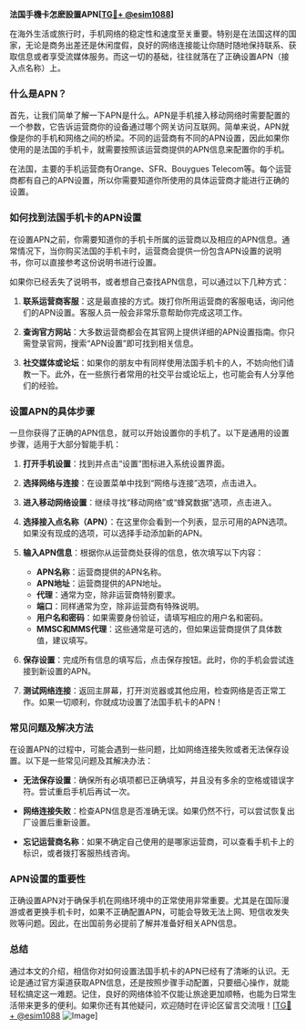 **法国手機卡怎麽設置APN[[TG💪+ @esim1088](https://t.me/s/esim1088)]**

在海外生活或旅行时，手机网络的稳定性和速度至关重要。特别是在法国这样的国家，无论是商务出差还是休闲度假，良好的网络连接能让你随时随地保持联系、获取信息或者享受流媒体服务。而这一切的基础，往往就落在了正确设置APN（接入点名称）上。

### 什么是APN？

首先，让我们简单了解一下APN是什么。APN是手机接入移动网络时需要配置的一个参数，它告诉运营商你的设备通过哪个网关访问互联网。简单来说，APN就像是你的手机和网络之间的桥梁。不同的运营商有不同的APN设置，因此如果你使用的是法国的手机卡，就需要按照该运营商提供的APN信息来配置你的手机。

在法国，主要的手机运营商有Orange、SFR、Bouygues Telecom等。每个运营商都有自己的APN设置，所以你需要知道你所使用的具体运营商才能进行正确的设置。

### 如何找到法国手机卡的APN设置

在设置APN之前，你需要知道你的手机卡所属的运营商以及相应的APN信息。通常情况下，当你购买法国的手机卡时，运营商会提供一份包含APN设置的说明书，你可以直接参考这份说明书进行设置。

如果你已经丢失了说明书，或者想自己查找APN信息，可以通过以下几种方式：

1. **联系运营商客服**：这是最直接的方式。拨打你所用运营商的客服电话，询问他们的APN设置。客服人员一般会非常乐意帮助你完成这项工作。
   
2. **查询官方网站**：大多数运营商都会在其官网上提供详细的APN设置指南。你只需登录官网，搜索“APN设置”即可找到相关信息。

3. **社交媒体或论坛**：如果你的朋友中有同样使用法国手机卡的人，不妨向他们请教一下。此外，在一些旅行者常用的社交平台或论坛上，也可能会有人分享他们的经验。

### 设置APN的具体步骤

一旦你获得了正确的APN信息，就可以开始设置你的手机了。以下是通用的设置步骤，适用于大部分智能手机：

1. **打开手机设置**：找到并点击“设置”图标进入系统设置界面。

2. **选择网络与连接**：在设置菜单中找到“网络与连接”选项，点击进入。

3. **进入移动网络设置**：继续寻找“移动网络”或“蜂窝数据”选项，点击进入。

4. **选择接入点名称（APN）**：在这里你会看到一个列表，显示可用的APN选项。如果没有现成的选项，可以选择手动添加新的APN。

5. **输入APN信息**：根据你从运营商处获得的信息，依次填写以下内容：
   - **APN名称**：运营商提供的APN名称。
   - **APN地址**：运营商提供的APN地址。
   - **代理**：通常为空，除非运营商特别要求。
   - **端口**：同样通常为空，除非运营商有特殊说明。
   - **用户名和密码**：如果需要身份验证，请填写相应的用户名和密码。
   - **MMSC和MMS代理**：这些通常是可选的，但如果运营商提供了具体数值，建议填写。

6. **保存设置**：完成所有信息的填写后，点击保存按钮。此时，你的手机会尝试连接到新设置的APN。

7. **测试网络连接**：返回主屏幕，打开浏览器或其他应用，检查网络是否正常工作。如果一切顺利，你就成功设置了法国手机卡的APN！

### 常见问题及解决方法

在设置APN的过程中，可能会遇到一些问题，比如网络连接失败或者无法保存设置。以下是一些常见问题及其解决办法：

- **无法保存设置**：确保所有必填项都已正确填写，并且没有多余的空格或错误字符。尝试重启手机后再试一次。
  
- **网络连接失败**：检查APN信息是否准确无误。如果仍然不行，可以尝试恢复出厂设置后重新设置。

- **忘记运营商名称**：如果不确定自己使用的是哪家运营商，可以查看手机卡上的标识，或者拨打客服热线咨询。

### APN设置的重要性

正确设置APN对于确保手机在网络环境中的正常使用非常重要。尤其是在国际漫游或者更换手机卡时，如果不正确配置APN，可能会导致无法上网、短信收发失败等问题。因此，在出国前务必提前了解并准备好相关APN信息。

### 总结

通过本文的介绍，相信你对如何设置法国手机卡的APN已经有了清晰的认识。无论是通过官方渠道获取APN信息，还是按照步骤手动配置，只要细心操作，就能轻松搞定这一难题。记住，良好的网络体验不仅能让旅途更加顺畅，也能为日常生活带来更多的便利。如果你还有其他疑问，欢迎随时在评论区留言交流哦！[[TG💪+ @esim1088](https://t.me/s/esim1088) ![Image](https://i.postimg.cc/4NQfJmqS/Snipaste-2025-05-13-00-14-12.png)]